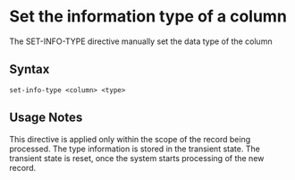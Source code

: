 # Set the information type of a column

The SET-INFO-TYPE directive manually set the data type of the column

## Syntax
```
set-info-type <column> <type>
```

## Usage Notes
This directive is applied only within the scope of the record being processed.
The type information is stored in the transient state.
The transient state is reset, once the system starts processing of the new record.